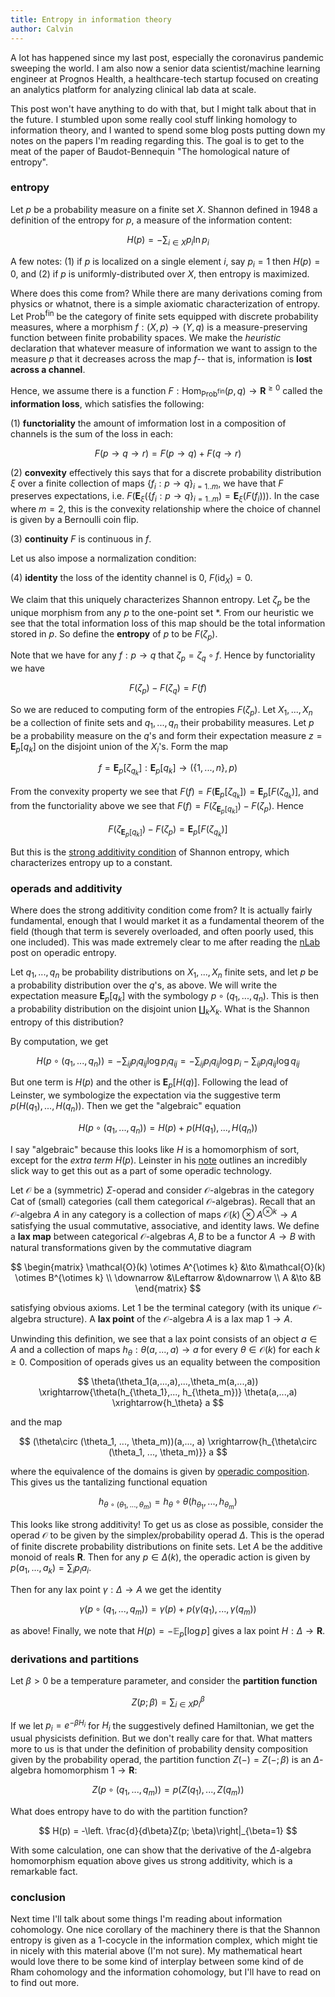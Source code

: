 ```yaml
---
title: Entropy in information theory
author: Calvin
---
```


A lot has happened since my last post, especially the coronavirus pandemic sweeping the world. I am also now a senior data scientist/machine learning engineer at Prognos Health, a healthcare-tech startup focused on creating an analytics platform for analyzing clinical lab data at scale.

This post won't have anything to do with that, but I might talk about that in the future. I stumbled upon some really cool stuff linking homology to information theory, and I wanted to spend some blog posts putting down my notes on the papers I'm reading regarding this. The goal is to get to the meat of the paper of Baudot-Bennequin "The homological nature of entropy". 


### entropy

Let $p$ be a probability measure on a finite set $X$. Shannon defined in 1948 a definition of the entropy for $p$, a measure of the information content:

$$ H(p) = - \sum_{i\in X} p_i\ln{p_i} $$

A few notes: (1) if $p$ is localized on a single element $i$, say $p_i = 1$ then $H(p)=0$, and (2) if $p$ is uniformly-distributed over $X$, then entropy is maximized.

Where does this come from? While there are many derivations coming from physics or whatnot, there is a simple axiomatic characterization of entropy. Let $\text{Prob}^\text{fin}$ be the category of finite sets equipped with discrete probability measures, where a morphism $f:(X, p)\to (Y, q)$ is a measure-preserving function between finite probability spaces. We make the *heuristic* declaration that whatever measure of information we want to assign to the measure $p$ that it decreases across the map $f$-- that is, information is **lost across a channel**.

Hence, we assume there is a function $F:\text{Hom}_{\text{Prob}^\text{fin}}(p, q)\to \mathbf{R}^{\ge 0}$ called the **information loss**, which satisfies the following:

(1) **functoriality** the amount of imformation lost in a composition of channels is the sum of the loss in each:

$$ F(p\to q\to r) = F(p \to q) + F(q \to r) $$

(2) **convexity** effectively this says that for a discrete probability distribution $\xi$ over a finite collection of maps $\{f_i:p\to q\}_{i=1..m}$, we have that $F$ preserves expectations, i.e. $F(\mathbf{E}_\xi(\{f_i:p\to q\}_{i=1..m}) = \mathbf{E}_\xi(F(f_i)))$. In the case where $m=2$, this is the convexity relationship where the choice of channel is given by a Bernoulli coin flip.

(3) **continuity** $F$ is continuous in $f$.

Let us also impose a normalization condition: 

(4) **identity** the loss of the identity channel is 0, $F(\text{id}_X) = 0$.

We claim that this uniquely characterizes Shannon entropy. Let $\zeta_p$ be the unique morphism from any $p$ to the one-point set $*$. From our heuristic we see that the total information loss of this map should be the total information stored in $p$. So define the **entropy** of $p$ to be $F(\zeta_p)$. 

Note that we have for any $f:p \to q$ that $\zeta_p = \zeta_q \circ f$. Hence by functoriality we have 

$$ F(\zeta_p) - F(\zeta_q) = F(f) $$

So we are reduced to computing form of the entropies $F(\zeta_p)$. Let $X_1,..., X_n$ be a collection of finite sets and $q_1,...,q_n$ their probability measures. Let $p$ be a probability measure on the $q$'s and form their expectation measure $z = \mathbf{E}_p[q_k]$ on the disjoint union of the $X_i$'s. Form the map

$$ f = \mathbf{E}_p[\zeta_{q_k}]: \mathbf{E}_p[q_k] \to (\{1,...,n\}, p) $$

From the convexity property we see that $F(f) = F(\mathbf{E}_p[\zeta_{q_k}]) = \mathbf{E}_p[F(\zeta_{q_k})]$, and from the functoriality above we see that $F(f) = F(\zeta_{\mathbf{E}_p[q_k]}) - F(\zeta_p)$. Hence

$$ F(\zeta_{\mathbf{E}_p[q_k]}) - F(\zeta_p) = \mathbf{E}_p[F(\zeta_{q_k})] $$

But this is the [strong additivity condition](https://www.sciencedirect.com/science/article/pii/S0076539208627368) of Shannon entropy, which characterizes entropy up to a constant.


### operads and additivity

Where does the strong additivity condition come from? It is actually fairly fundamental, enough that I would market it as a fundamental theorem of the field (though that term is severely overloaded, and often poorly used, this one included). This was made extremely clear to me after reading the [nLab](https://ncatlab.org/johnbaez/show/Entropy+as+a+functor) post on operadic entropy.

Let $q_1,..., q_n$ be probability distributions on $X_1,..., X_n$ finite sets, and let $p$ be a probability distribution over the $q$'s, as above. We will write the expectation measure $\mathbf{E}_p[q_k]$ with the symbology $p \circ (q_1,..., q_n)$. This is then a probability distribution on the disjoint union $\amalg_k {X_k}$. What is the Shannon entropy of this distribution?

By computation, we get

$$ H(p \circ (q_1,..., q_n)) = -\sum_{ij} p_i q_{ij}\log{p_i q_{ij}} = -\sum_{ij} p_i q_{ij}\log{p_i} -\sum_{ij} p_i q_{ij}\log{q_{ij}} $$

But one term is $H(p)$ and the other is $\mathbf{E}_p[H(q)]$. Following the lead of Leinster, we symbologize the expectation via the suggestive term $p(H(q_1),..., H(q_n))$. Then we get the "algebraic" equation

$$ H(p \circ (q_1,..., q_n)) = H(p) + p(H(q_1),..., H(q_n)) $$

I say "algebraic" because this looks like $H$ is a homomorphism of sort, except for the *extra term* $H(p)$. Leinster in his [note](https://www.maths.ed.ac.uk/~tl/operadic_entropy.pdf) outlines an incredibly slick way to get this out as a part of some operadic technology.

Let $\mathcal{O}$ be a (symmetric) $\Sigma$-operad and consider $\mathcal{O}$-algebras in the category $\text{Cat}$ of (small) categories (call them categorical $\mathcal{O}$-algebras). Recall that an $\mathcal{O}$-algebra $A$ in any category is a collection of maps $\mathcal{O}(k)\otimes A^{\otimes k}\to A$ satisfying the usual commutative, associative, and identity laws. We define a **lax map** between categorical $\mathcal{O}$-algebras $A, B$ to be a functor $A\to B$ with natural transformations given by the commutative diagram

$$
\begin{matrix}
\mathcal{O}(k) \otimes A^{\otimes k} &\to        &\mathcal{O}(k) \otimes B^{\otimes k} \\
\downarrow     &\Leftarrow &\downarrow     \\
A              &\to        &B
\end{matrix}
$$

satisfying obvious axioms. Let $1$ be the terminal category (with its unique $\mathcal{O}$-algebra structure). A **lax point** of the $\mathcal{O}$-algebra $A$ is a lax map $1\to A$. 

Unwinding this definition, we see that a lax point consists of an object $a\in A$ and a collection of maps $h_\theta: \theta(a,...,a)\to a$ for every $\theta\in\mathcal{O}(k)$ for each $k\ge 0$. Composition of operads gives us an equality between the composition

$$ \theta(\theta_1(a,...,a),...,\theta_m(a,...,a)) \xrightarrow{\theta(h_{\theta_1},..., h_{\theta_m})} \theta(a,...,a)
    \xrightarrow{h_\theta} a $$

and the map

$$ (\theta\circ (\theta_1, ..., \theta_m))(a,..., a) \xrightarrow{h_{\theta\circ (\theta_1, ..., \theta_m)}} a $$

where the equivalence of the domains is given by [operadic composition](https://en.wikipedia.org/wiki/Operad). This gives us the tantalizing functional equation

$$ h_{\theta\circ (\theta_1, ..., \theta_m)} = h_{\theta}\circ \theta(h_{\theta_1},..., h_{\theta_m}) $$

This looks like strong additivity! To get us as close as possible, consider the operad $\mathcal{O}$ to be given by the simplex/probability operad $\Delta$. This is the operad of finite discrete probability distributions on finite sets. Let $A$ be the additive monoid of reals $\mathbf{R}$. Then for any $p\in\Delta(k)$, the operadic action is given by $p(a_1,..., a_k) = \sum_i p_i a_i$.

Then for any lax point $\gamma:\Delta \to A$ we get the identity

$$ \gamma(p\circ (q_1, ..., q_m)) = \gamma(p) + p(\gamma(q_1),..., \gamma(q_m)) $$

as above! Finally, we note that $H(p) = -\mathbb{E}_p[\log{p}]$ gives a lax point $H:\Delta\to\mathbf{R}$.


### derivations and partitions

Let $\beta > 0$ be a temperature parameter, and consider the **partition function** 

$$ Z(p; \beta) = \sum_{i \in X} p_i^\beta $$

If we let $p_i = e^{-\beta H_i}$ for $H_i$ the suggestively defined Hamiltonian, we get the usual physicists definition. But we don't really care for that. What matters more to us is that under the definition of probability density composition given by the probability operad, the partition function $Z(-) = Z(-;\beta)$ is an $\Delta$-algebra homomorphism $1\to\mathbf{R}$:

$$ Z(p\circ (q_1, ..., q_m)) = p(Z(q_1),..., Z(q_m)) $$

What does entropy have to do with the partition function?

$$ H(p) = -\left. \frac{d}{d\beta}Z(p; \beta)\right|_{\beta=1} $$

With some calculation, one can show that the derivative of the $\Delta$-algebra homomorphism equation above gives us strong additivity, which is a remarkable fact. 


### conclusion

Next time I'll talk about some things I'm reading about information cohomology. One nice corollary of the machinery there is that the Shannon entropy is given as a 1-cocycle in the information complex, which might tie in nicely with this material above (I'm not sure). My mathematical heart would love there to be some kind of interplay between some kind of de Rham cohomology and the information cohomology, but I'll have to read on to find out more.